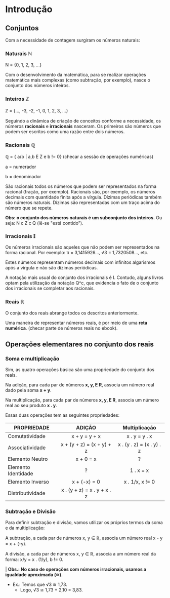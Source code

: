 # Introdução

## Conjuntos

Com a necessidade de contagem surgiram os números naturais:

### Naturais ℕ
N = {0, 1, 2, 3, ...}

Com o desenvolvimento da matemática, para se realizar operações matemática mais
complexas (como subtração, por exemplo), nasce o conjunto dos números inteiros.

### Inteiros ℤ
ℤ = {..., -3, -2, -1, 0, 1, 2, 3, ...}

Seguindo a dinâmica de criação de conceitos conforme a necessidade, os números
**racionais** e **irracionais** nasceram. Os primeiros são números que podem ser
escritos como uma razão entre dois números.

### Racionais ℚ
ℚ = { a/b | a,b E Z e b != 0} (checar a sessão de operações numéricas)

a = numerador

b = denominador

São racionais todos os números que podem ser representados na forma racional (fração,
por exemplo).
Racionais são, por exemplo, os números decimais com quantidade finita após a vírgula.
Dízimas periódicas também são números naturais. Dízimas são representadas com um traço
acima do número que se repete.

**Obs: o conjunto dos números naturais é um subconjunto dos inteiros.** Ou seja:
N c Z c Q (lê-se "está contido").

### Irracionais 𝕀

Os números irracionais são aqueles que não podem ser representados na forma racional.
Por exemplo: π = 3,1415926..., √3 = 1,7320508..., etc.

Estes números representam números decimais com infinitos algarismos após a vírgula e não
são dízimas periódicas.

A notação mais usual do conjunto dos irracionais é I. Contudo, alguns livros optam pela
utilização da notação Q^c, que evidencia o fato de o conjunto dos irracionais se 
completar aos racionais.

### Reais ℝ
O conjunto dos reais abrange todos os descritos anteriormente.

Uma maneira de representar números reais, é por meio de uma **reta numérica**. (checar parte de números reais no ebook).

## Operações elementares no conjunto dos reais

### Soma e multiplicação
Sim, as quatro operações básica são uma propriedade do conjunto dos reais.

Na adição, para cada par de números **x, y, E R**, associa um número real dado pela
soma **x + y**.

Na multiplicação, para cada par de números **x, y, E R**, associa um número real ao seu 
produto **x . y**.

Essas duas operações tem as seguintes propriedades:

|     PROPRIEDADE     |           ADIÇÃO          |       Multiplicação       |
|---------------------|:-------------------------:|:-------------------------:|
| Comutatividade      |       x + y = y + x       |       x . y = y . x       |
| Associatividade     | x + (y + z) = (x + y) + z | x . (y . z) = (x . y) . z |
| Elemento Neutro     |         x + 0 = x         |            ?              |
| Elemento Identidade |             ?             |         1 . x = x         |
| Elemento Inverso    |        x + (-x) = 0       |      x . 1/x, x != 0      |
| Distributividade    |              x . (y + z) = x . y + x . z              |

### Subtração e Divisão
Para definir subtração e divisão, vamos utilizar os próprios termos da soma e da 
multiplicação:

A subtração, a cada par de números x, y ∈ ℝ, associa um número real x - y = x + (-y).

A divisão, a cada par de números x, y ∈ ℝ, associa a um número real da forma: x/y = x .
(1/y), b != 0.

| **Obs.: No caso de operações com números irracionais, usamos a igualdade aproximada (≅).**

- Ex.: Temos que √3 ≅ 1,73.
  - Logo, √3 ≅ 1,73 + 2,10 = 3,83.




